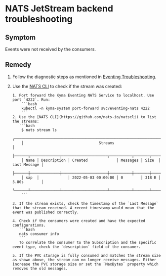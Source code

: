 # NATS JetStream backend troubleshooting


## Symptom

Events were not received by the consumers.

## Remedy

1. Follow the diagnostic steps as mentioned in [Eventing Troubleshooting](evnt-01-eventing-troubleshooting.md).

2. Use the [NATS CLI](https://github.com/nats-io/natscli) to check if the stream was created:

       1. Port forward the Kyma Eventing NATS Service to localhost. Use port `4222`. Run:
           ```bash
           kubectl -n kyma-system port-forward svc/eventing-nats 4222
           ```
       2. Use the [NATS CLI](https://github.com/nats-io/natscli) to list the streams:
          ```bash
           $ nats stream ls
           ╭────────────────────────────────────────────────────────────────────────────╮
           │                                  Streams                                   │
           ├──────┬─────────────┬─────────────────────┬──────────┬───────┬──────────────┤
           │ Name │ Description │ Created             │ Messages │ Size  │ Last Message │
           ├──────┼─────────────┼─────────────────────┼──────────┼───────┼──────────────┤
           │ sap  │             │ 2022-05-03 00:00:00 │ 0        │ 318 B │ 5.80s        │
           ╰──────┴─────────────┴─────────────────────┴──────────┴───────┴──────────────╯
           ```       

       3. If the stream exists, check the timestamp of the `Last Message` that the stream received. A recent timestamp would mean that the event was published correctly.
   
       4. Check if the consumers were created and have the expected configurations.
          ```bash
          nats consumer info
          ```
          To correlate the consumer to the Subscription and the specific event type, check the `description` field of the consumer.

       5. If the PVC storage is fully consumed and matches the stream size as shown above, the stream can no longer receive messages. Either increase the PVC storage size or set the `MaxBytes` property which removes the old messages.
